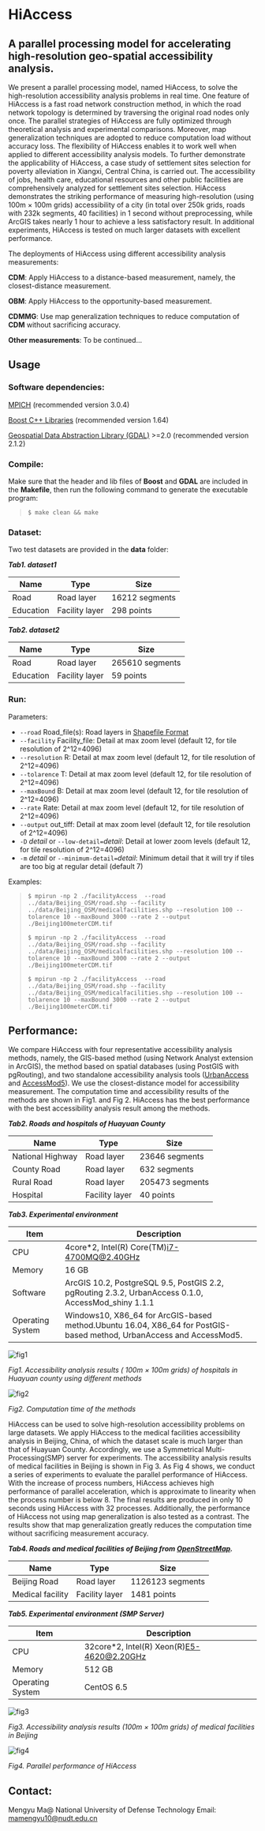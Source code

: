 # HiAccess

## A parallel processing model for accelerating high-resolution geo-spatial accessibility analysis.

We present a parallel processing model, named HiAccess, to solve the high-resolution accessibility analysis problems in real time. One feature of HiAccess is a fast road network construction method, in which the road network topology is determined by traversing the original road nodes only once. The parallel strategies of HiAccess are fully optimized through theoretical analysis and experimental comparisons. Moreover, map generalization techniques are adopted to reduce computation load without accuracy loss. The flexibility of HiAccess enables it to work well when applied to different accessibility analysis models. To further demonstrate the applicability of HiAccess, a case study of settlement sites selection for poverty alleviation in Xiangxi, Central China, is carried out. The accessibility of jobs, health care, educational resources and other public facilities are comprehensively analyzed for settlement sites selection. HiAccess demonstrates the striking performance of measuring high-resolution (using 100m × 100m grids) accessibility of a city (in total over 250k grids, roads with 232k segments, 40 facilities) in 1 second without preprocessing, while ArcGIS takes nearly 1 hour to achieve a less satisfactory result. In additional experiments, HiAccess is tested on much larger datasets with excellent performance.

The deployments of HiAccess using different accessibility analysis measurements:

**CDM**: Apply HiAccess to a distance-based measurement, namely, the closest-distance measurement.

**OBM**: Apply HiAccess to the opportunity-based measurement.

**CDMMG**: Use map generalization techniques to reduce computation of **CDM** without sacrificing accuracy.

**Other measurements**: To be continued...



## Usage

### Software dependencies:

[MPICH](http://www.mpich.org/) (recommended version 3.0.4)

[Boost C++ Libraries](https://www.boost.org/) (recommended version 1.64)

[Geospatial Data Abstraction Library (GDAL)](http://www.gdal.org/) >=2.0 (recommended version 2.1.2)

### Compile:

Make sure that the header and lib files of **Boost** and **GDAL** are included in the **Makefile**, then run the following command to generate the executable program:

> ```shell
> $ make clean && make
> ```

### Dataset:
Two test datasets are provided in the **data** folder:

***Tab1. dataset1***

| Name      | Type           | Size           |
| --------- | -------------- | -------------- |
| Road      | Road layer     | 16212 segments |
| Education | Facility layer | 298 points     |

***Tab2. dataset2***

| Name      | Type           | Size            |
| --------- | -------------- | --------------- |
| Road      | Road layer     | 265610 segments |
| Education | Facility layer | 59 points       |

### Run:

Parameters:

- `--road` Road_file(s): Road layers in [Shapefile Format](https://en.wikipedia.org/wiki/Shapefile)
- `--facility` Facility_file: Detail at max zoom level (default 12, for tile resolution of 2^12=4096)
- `--resolution` R: Detail at max zoom level (default 12, for tile resolution of 2^12=4096)
- `--tolarence` T: Detail at max zoom level (default 12, for tile resolution of 2^12=4096)
- `--maxBound` B: Detail at max zoom level (default 12, for tile resolution of 2^12=4096)
- `--rate` Rate: Detail at max zoom level (default 12, for tile resolution of 2^12=4096)
- `--output` out_tiff: Detail at max zoom level (default 12, for tile resolution of 2^12=4096)
- `-D` _detail_ or `--low-detail=`_detail_: Detail at lower zoom levels (default 12, for tile resolution of 2^12=4096)
- `-m` _detail_ or `--minimum-detail=`_detail_: Minimum detail that it will try if tiles are too big at regular detail (default 7)

Examples:

> ```shell
> $ mpirun -np 2 ./facilityAccess  --road ../data/Beijing_OSM/road.shp --facility ../data/Beijing_OSM/medicalfacilities.shp --resolution 100 --tolarence 10 --maxBound 3000 --rate 2 --output ./Beijing100meterCDM.tif
> ```
>
> ```shell
> $ mpirun -np 2 ./facilityAccess  --road ../data/Beijing_OSM/road.shp --facility ../data/Beijing_OSM/medicalfacilities.shp --resolution 100 --tolarence 10 --maxBound 3000 --rate 2 --output ./Beijing100meterCDM.tif
> ```
>
> ```shell
> $ mpirun -np 2 ./facilityAccess  --road ../data/Beijing_OSM/road.shp --facility ../data/Beijing_OSM/medicalfacilities.shp --resolution 100 --tolarence 10 --maxBound 3000 --rate 2 --output ./Beijing100meterCDM.tif
> ```



## Performance:

We compare HiAccess with four representative accessibility analysis methods, namely, the GIS-based method (using Network Analyst extension in ArcGIS), the method based on spatial databases (using PostGIS with pgRouting), and two standalone accessibility analysis tools ([UrbanAccess](https://github.com/UDST/urbanaccess) and [AccessMod5](https://github.com/fxi/AccessMod_shiny)). We use the closest-distance model for accessibility measurement. The computation time and accessibility results of the methods are shown in Fig1. and Fig 2. HiAccess has the best performance with the best accessibility analysis result among the methods. 

***Tab2. Roads and hospitals of Huayuan County***

| Name             | Type           | Size            |
| ---------------- | -------------- | --------------- |
| National Highway | Road layer     | 23646 segments  |
| County Road      | Road layer     | 632 segments    |
| Rural Road       | Road layer     | 205473 segments |
| Hospital         | Facility layer | 40 points       |



***Tab3.  Experimental environment***

| Item             | Description                                                  |
| ---------------- | ------------------------------------------------------------ |
| CPU              | 4core*2, Intel(R) Core(TM)i7-4700MQ@2.40GHz                  |
| Memory           | 16 GB                                                        |
| Software         | ArcGIS 10.2, PostgreSQL 9.5, PostGIS 2.2, pgRouting 2.3.2, UrbanAccess 0.1.0, AccessMod_shiny 1.1.1 |
| Operating System | Windows10, X86_64 for ArcGIS-based method.Ubuntu 16.04, X86_64 for PostGIS-based method, UrbanAccess and AccessMod5. |

![fig1](.\figures\fig1.JPG)

*Fig1. Accessibility analysis results ( 100m × 100m grids) of hospitals in Huayuan county using different methods*





![fig2](.\figures\fig2.JPG)

*Fig2. Computation time of the methods*



HiAccess can be used to solve high-resolution accessibility problems on large datasets. We apply HiAccess to the medical facilities accessibility analysis in Beijing, China, of which the dataset scale is much larger than that of Huayuan County. Accordingly, we use a Symmetrical Multi-Processing(SMP) server for experiments. The accessibility analysis results of medical facilities in Beijing is shown in Fig 3. As Fig 4 shows, we conduct a series of experiments to evaluate the parallel performance of HiAccess. With the increase of process numbers, HiAccess achieves high performance of parallel acceleration, which is approximate to linearity when the process number is below 8. The final results are produced in only 10 seconds using HiAccess with 32 processes. Additionally, the performance of HiAccess not using map generalization is also tested as a contrast. The results show that map generalization greatly reduces the computation time without sacrificing measurement accuracy.



***Tab4. Roads and medical facilities of Beijing from [OpenStreetMap](https://www.openstreetmap.org/).***

| Name             | Type           | Size             |
| ---------------- | -------------- | ---------------- |
| Beijing Road     | Road layer     | 1126123 segments |
| Medical facility | Facility layer | 1481 points      |



 ***Tab5. Experimental environment (SMP Server)***

| Item             | Description                               |
| ---------------- | ----------------------------------------- |
| CPU              | 32core*2, Intel(R) Xeon(R)E5-4620@2.20GHz |
| Memory           | 512 GB                                    |
| Operating System | CentOS 6.5                                |

![fig3](.\figures\fig3.JPG)

*Fig3. Accessibility analysis results (100m × 100m grids) of medical facilities in Beijing*



![fig4](.\figures\fig4.JPG)

*Fig4. Parallel performance of HiAccess*



## Contact:

Mengyu Ma@ National University of Defense Technology
Email: mamengyu10@nudt.edu.cn
